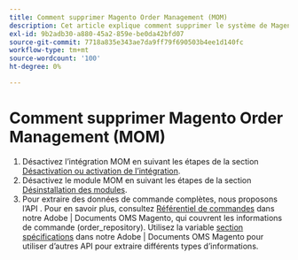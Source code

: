```yaml
---
title: Comment supprimer Magento Order Management (MOM)
description: Cet article explique comment supprimer le système de Magento Order Management (MOM).
exl-id: 9b2adb30-a880-45a2-859e-be0da42bfd07
source-git-commit: 7718a835e343ae7da9ff79f690503b4ee1d140fc
workflow-type: tm+mt
source-wordcount: '100'
ht-degree: 0%

---
```


# Comment supprimer Magento Order Management (MOM)

1. Désactivez l’intégration MOM en suivant les étapes de la section [Désactivation ou activation de l’intégration](/docs/commerce-admin/systems/integrations/mcom.html#disable-or-enable-the-integration).
1. Désactivez le module MOM en suivant les étapes de la section [Désinstallation des modules](/docs/commerce-operations/installation-guide/tutorials/uninstall-modules.html).
1. Pour extraire des données de commande complètes, nous proposons l’API . Pour en savoir plus, consultez [Référentiel de commandes](https://omsdocs.magento.com/specifications/#magento.sales.order_repository) dans notre Adobe | Documents OMS Magento, qui couvrent les informations de commande (order_repository). Utilisez la variable [section spécifications](https://omsdocs.magento.com/specifications/#services) dans notre Adobe | Documents OMS Magento pour utiliser d’autres API pour extraire différents types d’informations.
